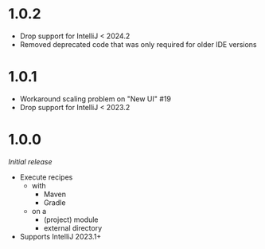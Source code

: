 # 1.0.2
* Drop support for IntelliJ < 2024.2
* Removed deprecated code that was only required for older IDE versions

# 1.0.1
* Workaround scaling problem on "New UI" #19
* Drop support for IntelliJ < 2023.2

# 1.0.0
_Initial release_
* Execute recipes
  * with
    * Maven
    * Gradle
  * on a
    * (project) module
    * external directory
* Supports IntelliJ 2023.1+
